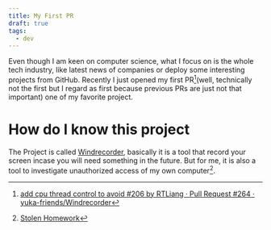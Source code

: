 ```yaml
---
title: My First PR
draft: true
tags:
  - dev
---
```

Even though I am keen on computer science, what I focus on is the whole tech industry, like latest news of companies or deploy some interesting projects from GitHub. Recently I just opened my first PR[^1](well, technically not the first but I regard as first because previous PRs are just not that important) one of my favorite project. 
# How do I know this project
The Project is called [Windrecorder](https://github.com/yuka-friends/Windrecorder), basically it is a tool that record your screen incase you will need something in the future. But for me, it is also a tool to investigate unauthorized access of my own computer[^2].



[^1]: [add cpu thread control to avoid #206 by RTLiang · Pull Request #264 · yuka-friends/Windrecorder](https://github.com/yuka-friends/Windrecorder/pull/264)
[^2]: [Stolen Homework](../long/Stolen%20Homework.md)